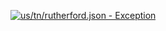 [![us/tn/rutherford.json - Exception](https://img.shields.io/badge/us/tn/rutherford.json-Exception-red)](https://github.com/openaddresses/openaddresses/tree/master/sources/us/tn/rutherford.json)